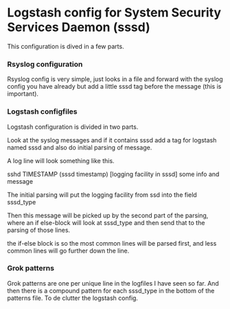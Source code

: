 # Logstash config for System Security Services Daemon (sssd)

This configuration is dived in a few parts.
### Rsyslog configuration

Rsyslog config is very simple, just looks in a file and forward with the syslog config you have already but add a little sssd tag before the message (this is important).

### Logstash configfiles

Logstash configuration is divided in two parts.

Look at the syslog messages and if it contains sssd add a tag for logstash named sssd and also do initial parsing of message.

A log line will look something like this.

sshd TIMESTAMP (sssd timestamp) [logging facility in sssd] some info and message

The initial parsing will put the logging facility from ssd into the field sssd_type

Then this message will be picked up by the second part of the parsing, where an if else-block will look at sssd_type and then send that to the parsing of those lines.

the if-else block is so the most common lines will be parsed first, and less common lines will go further down the line.

### Grok patterns

Grok patterns are one per unique line in the logfiles I have seen so far. And then there is a compound pattern for each sssd_type in the bottom of the patterns file. To de clutter the logstash config.


